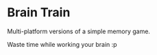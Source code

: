 # Brain Train

Multi-platform versions of a simple memory game.

Waste time while working your brain :p